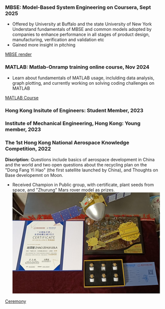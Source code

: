### MBSE: Model-Based System Engineering on Coursera, Sept 2025
- Offered by University at Buffalo and the state University of New York
Understand fundamentals of MBSE and common models adopted by companies to enhance performance in all stages of product design, manufacturing, verification and validation etc
- Gained more insight in pitching
  
[MBSE render](https://github.com/Leilazehui/Leilazehui.github.io/blob/main/Assets/MBSE.pdf)

### MATLAB: Matlab-Onramp training online course, Nov 2024
- Learn about fundamentals of MATLAB usage, inclulding data analysis, graph plotting, and currently working on solving coding challenges on MATLAB

[MATLAB Course](https://github.com/Leilazehui/Leilazehui.github.io/blob/main/Assets/MATLAB.pdf)

### Hong Kong Insitute of Engineers: Student Member, 2023

### Institute of Mechanical Engineering, Hong Kong: Young member, 2023 

### The 1st Hong Kong National Aerospace Knowledge Competition, 2022

**Discription:** Questions include basics of aerospace development in China and the world and two open questions about the recycling plan on the "Dong Fang Yi Hao" (the first satellite launched by China), and Thoughts on Base developemnt on Moon.
- Received Champion in Public group, with certificate, plant seeds from space, and "Zhurung" Mars rover model as prizes.
![Prizes](https://github.com/Leilazehui/Leilazehui.github.io/blob/main/Assets/cert_%26_prize.jpg)

[Ceremony](https://github.com/Leilazehui/Leilazehui.github.io/blob/main/Assets/photo_at_ceremony.jpg)

